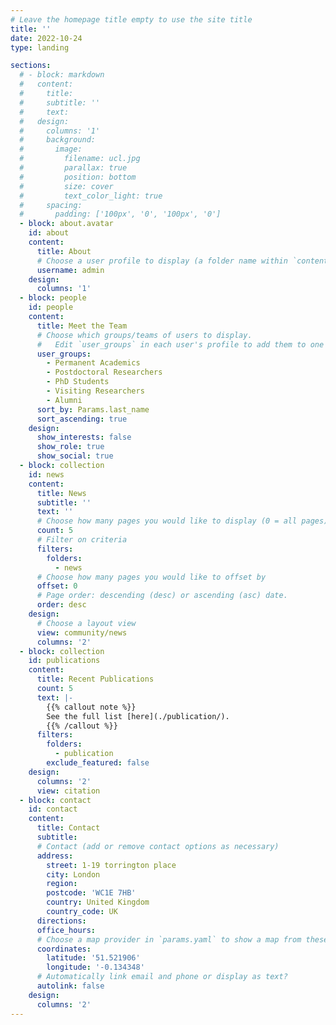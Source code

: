```yaml
---
# Leave the homepage title empty to use the site title
title: ''
date: 2022-10-24
type: landing

sections:
  # - block: markdown
  #   content:
  #     title:
  #     subtitle: ''
  #     text:
  #   design:
  #     columns: '1'
  #     background:
  #       image: 
  #         filename: ucl.jpg
  #         parallax: true
  #         position: bottom
  #         size: cover
  #         text_color_light: true
  #     spacing:
  #       padding: ['100px', '0', '100px', '0']
  - block: about.avatar
    id: about
    content:
      title: About
      # Choose a user profile to display (a folder name within `content/authors/`)
      username: admin
    design:
      columns: '1'
  - block: people
    id: people
    content:
      title: Meet the Team
      # Choose which groups/teams of users to display.
      #   Edit `user_groups` in each user's profile to add them to one or more of these groups.
      user_groups:
        - Permanent Academics
        - Postdoctoral Researchers
        - PhD Students
        - Visiting Researchers
        - Alumni
      sort_by: Params.last_name
      sort_ascending: true
    design:
      show_interests: false
      show_role: true
      show_social: true
  - block: collection
    id: news
    content:
      title: News
      subtitle: ''
      text: ''
      # Choose how many pages you would like to display (0 = all pages)
      count: 5
      # Filter on criteria
      filters:
        folders:
          - news
      # Choose how many pages you would like to offset by
      offset: 0
      # Page order: descending (desc) or ascending (asc) date.
      order: desc
    design:
      # Choose a layout view
      view: community/news
      columns: '2'
  - block: collection
    id: publications
    content:
      title: Recent Publications
      count: 5
      text: |-
        {{% callout note %}}
        See the full list [here](./publication/).
        {{% /callout %}}
      filters:
        folders:
          - publication
        exclude_featured: false
    design:
      columns: '2'
      view: citation
  - block: contact
    id: contact
    content:
      title: Contact
      subtitle:
      # Contact (add or remove contact options as necessary)
      address:
        street: 1-19 torrington place
        city: London
        region: 
        postcode: 'WC1E 7HB'
        country: United Kingdom
        country_code: UK
      directions: 
      office_hours:
      # Choose a map provider in `params.yaml` to show a map from these coordinates
      coordinates:
        latitude: '51.521906'
        longitude: '-0.134348'  
      # Automatically link email and phone or display as text?
      autolink: false
    design:
      columns: '2'
---
```

